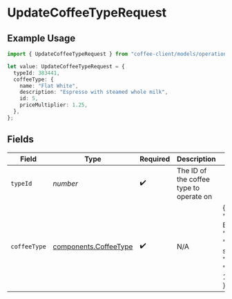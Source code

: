 # UpdateCoffeeTypeRequest

## Example Usage

```typescript
import { UpdateCoffeeTypeRequest } from "coffee-client/models/operations";

let value: UpdateCoffeeTypeRequest = {
  typeId: 383441,
  coffeeType: {
    name: "Flat White",
    description: "Espresso with steamed whole milk",
    id: 5,
    priceMultiplier: 1.25,
  },
};
```

## Fields

| Field                                                                                                   | Type                                                                                                    | Required                                                                                                | Description                                                                                             | Example                                                                                                 |
| ------------------------------------------------------------------------------------------------------- | ------------------------------------------------------------------------------------------------------- | ------------------------------------------------------------------------------------------------------- | ------------------------------------------------------------------------------------------------------- | ------------------------------------------------------------------------------------------------------- |
| `typeId`                                                                                                | *number*                                                                                                | :heavy_check_mark:                                                                                      | The ID of the coffee type to operate on                                                                 |                                                                                                         |
| `coffeeType`                                                                                            | [components.CoffeeType](../../models/components/coffeetype.md)                                          | :heavy_check_mark:                                                                                      | N/A                                                                                                     | {<br/>"name": "Cold Brew",<br/>"description": "Smooth, cold-steeped coffee",<br/>"id": 4,<br/>"price_multiplier": 1.4<br/>} |